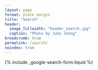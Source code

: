 ```yaml
---
layout: page
format: plate margin
title: "Search"
header:
  image_fullwidth: "header_search.jpg"
  caption: "Photo by Juho Jeong"
breadcrumb: true
permalink: /search/
noindex: true
---
```


{% include _google-search-form.liquid %}
